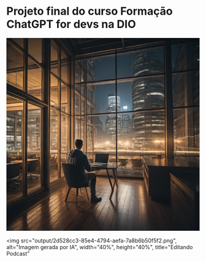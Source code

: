 # Projeto final do curso Formação ChatGPT for devs na DIO

![capa gerada por ia](output/2d528cc3-85e4-4794-aefa-7a8b6b50f5f2.png)


<img src="output/2d528cc3-85e4-4794-aefa-7a8b6b50f5f2.png", alt="Imagem gerada por IA", width="40%", height="40%", title="Editando Podcast"
